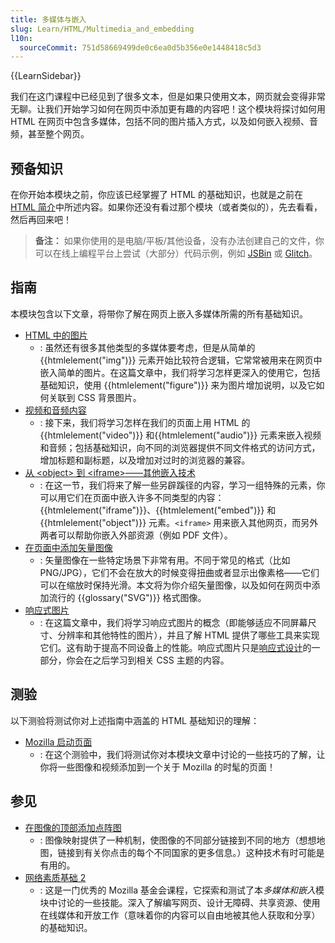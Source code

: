 ```yaml
---
title: 多媒体与嵌入
slug: Learn/HTML/Multimedia_and_embedding
l10n:
  sourceCommit: 751d58669499de0c6ea0d5b356e0e1448418c5d3
---
```


{{LearnSidebar}}

我们在这门课程中已经见到了很多文本，但是如果只使用文本，网页就会变得非常无聊。让我们开始学习如何在网页中添加更有趣的内容吧！这个模块将探讨如何用 HTML 在网页中包含多媒体，包括不同的图片插入方式，以及如何嵌入视频、音频，甚至整个网页。

## 预备知识

在你开始本模块之前，你应该已经掌握了 HTML 的基础知识，也就是之前在 [HTML 简介](/zh-CN/docs/learn/HTML/Introduction_to_HTML)中所述内容。如果你还没有看过那个模块（或者类似的），先去看看，然后再回来吧！

> **备注：** 如果你使用的是电脑/平板/其他设备，没有办法创建自己的文件，你可以在线上编程平台上尝试（大部分）代码示例，例如 [JSBin](https://jsbin.com/) 或 [Glitch](https://glitch.com/)。

## 指南

本模块包含以下文章，将带你了解在网页上嵌入多媒体所需的所有基础知识。

- [HTML 中的图片](/zh-CN/docs/Learn/HTML/Multimedia_and_embedding/Images_in_HTML)
  - : 虽然还有很多其他类型的多媒体要考虑，但是从简单的 {{htmlelement("img")}} 元素开始比较符合逻辑，它常常被用来在网页中嵌入简单的图片。在这篇文章中，我们将学习怎样更深入的使用它，包括基础知识，使用 {{htmlelement("figure")}} 来为图片增加说明，以及它如何关联到 CSS 背景图片。
- [视频和音频内容](/zh-CN/docs/Learn/HTML/Multimedia_and_embedding/Video_and_audio_content)
  - : 接下来，我们将学习怎样在我们的页面上用 HTML 的 {{htmlelement("video")}} 和{{htmlelement("audio")}} 元素来嵌入视频和音频；包括基础知识，向不同的浏览器提供不同文件格式的访问方式，增加标题和副标题，以及增加对过时的浏览器的兼容。
- [从 \<object> 到 \<iframe>——其他嵌入技术](/zh-CN/docs/Learn/HTML/Multimedia_and_embedding/Other_embedding_technologies)
  - : 在这一节，我们将来了解一些另辟蹊径的内容，学习一组特殊的元素，你可以用它们在页面中嵌入许多不同类型的内容：{{htmlelement("iframe")}}、{{htmlelement("embed")}} 和 {{htmlelement("object")}} 元素。`<iframe>` 用来嵌入其他网页，而另外两者可以帮助你嵌入外部资源（例如 PDF 文件）。
- [在页面中添加矢量图像](/zh-CN/docs/Learn/HTML/Multimedia_and_embedding/Adding_vector_graphics_to_the_Web)
  - : 矢量图像在一些特定场景下非常有用。不同于常见的格式（比如 PNG/JPG），它们不会在放大的时候变得扭曲或者显示出像素格——它们可以在缩放时保持光滑。本文将为你介绍矢量图像，以及如何在网页中添加流行的 {{glossary("SVG")}} 格式图像。
- [响应式图片](/zh-CN/docs/Learn/HTML/Multimedia_and_embedding/Responsive_images)
  - : 在这篇文章中，我们将学习响应式图片的概念（即能够适应不同屏幕尺寸、分辨率和其他特性的图片），并且了解 HTML 提供了哪些工具来实现它们。这有助于提高不同设备上的性能。响应式图片只是[响应式设计](/zh-CN/docs/Learn/CSS/CSS_layout/Responsive_Design)的一部分，你会在之后学习到相关 CSS 主题的内容。

## 测验

以下测验将测试你对上述指南中涵盖的 HTML 基础知识的理解：

- [Mozilla 启动页面](/zh-CN/docs/Learn/HTML/Multimedia_and_embedding/Mozilla_splash_page)
  - : 在这个测验中，我们将测试你对本模块文章中讨论的一些技巧的了解，让你将一些图像和视频添加到一个关于 Mozilla 的时髦的页面！

## 参见

- [在图像的顶部添加点阵图](/zh-CN/docs/Learn/HTML/Howto/Add_a_hit_map_on_top_of_an_image)
  - : 图像映射提供了一种机制，使图像的不同部分链接到不同的地方（想想地图，链接到有关你点击的每个不同国家的更多信息。）这种技术有时可能是有用的。
- [网络素质基础 2](https://mozilla.github.io/curriculum-final/web-lit-basics-two/session01-why-do-we-use-the-web.html#overview)
  - : 这是一门优秀的 Mozilla 基金会课程，它探索和测试了本*多媒体和嵌入*模块中讨论的一些技能。深入了解编写网页、设计无障碍、共享资源、使用在线媒体和开放工作（意味着你的内容可以自由地被其他人获取和分享）的基础知识。
